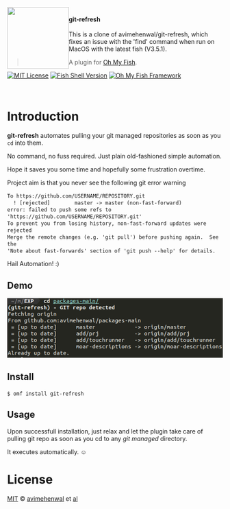 <img src="https://cdn.rawgit.com/oh-my-fish/oh-my-fish/e4f1c2e0219a17e2c748b824004c8d0b38055c16/docs/logo.svg" align="left" width="144px" height="144px"/>

#### git-refresh

This is a clone of avimehenwal/git-refresh, which fixes an issue with the 'find' command when run on MacOS with the latest fish (V3.5.1).

> A plugin for [Oh My Fish][omf-link].

[![MIT License](https://img.shields.io/badge/license-MIT-007EC7.svg?style=flat-square)](/LICENSE)
[![Fish Shell Version](https://img.shields.io/badge/fish-v2.2.0-007EC7.svg?style=flat-square)](https://fishshell.com)
[![Oh My Fish Framework](https://img.shields.io/badge/Oh%20My%20Fish-Framework-007EC7.svg?style=flat-square)](https://www.github.com/oh-my-fish/oh-my-fish)

<br/>

# Introduction

**git-refresh** automates pulling your git managed repositories
as soon as you `cd` into them.

No command, no fuss required. Just plain old-fashioned simple automation.

Hope it saves you some time and hopefully some frustration overtime.

Project aim is that you never see the following git error warning 

```
To https://github.com/USERNAME/REPOSITORY.git
  ! [rejected]        master -> master (non-fast-forward)
error: failed to push some refs to 'https://github.com/USERNAME/REPOSITORY.git'
To prevent you from losing history, non-fast-forward updates were rejected
Merge the remote changes (e.g. 'git pull') before pushing again.  See the
'Note about fast-forwards' section of 'git push --help' for details.
```

Hail Automation! :)

## Demo

![git-refresh-demo](git-refresh.png)

## Install

```fish
$ omf install git-refresh
```


## Usage

Upon successfull installation, just relax and let the
plugin take care of pulling git repo as soon as you
cd to any *git managed* directory.

It executes automatically. :relaxed:


# License

[MIT][mit] © [avimehenwal][author] et [al][contributors]


[mit]:            https://opensource.org/licenses/MIT
[author]:         https://github.com/avimehenwal
[contributors]:   https://github.com/avimehenwal/plugin-git-refresh/graphs/contributors
[omf-link]:       https://www.github.com/oh-my-fish/oh-my-fish

[license-badge]:  https://img.shields.io/badge/license-MIT-007EC7.svg?style=flat-square
